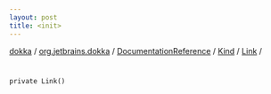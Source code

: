 ```yaml
---
layout: post
title: <init>
---
```

[dokka](../../../../index.md) / [org.jetbrains.dokka](../../../index.md) / [DocumentationReference](../../index.md) / [Kind](../index.md) / [Link](index.md) / [<init>](_init_.md)

# <init>

```
private Link()
```
